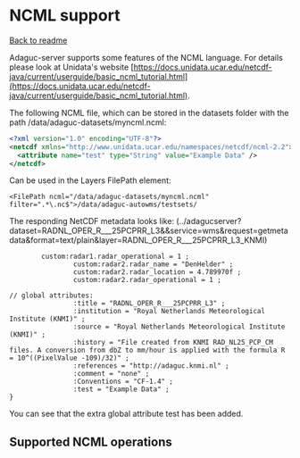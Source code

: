 # NCML support

[Back to readme](../../Readme.md)

Adaguc-server supports some features of the NCML language. For details please look at Unidata's website [https://docs.unidata.ucar.edu/netcdf-java/current/userguide/basic_ncml_tutorial.html](https://docs.unidata.ucar.edu/netcdf-java/current/userguide/basic_ncml_tutorial.html).


The following NCML file, which can be stored in the datasets folder with the path /data/adaguc-datasets/myncml.ncml:
```xml
<?xml version="1.0" encoding="UTF-8"?>
<netcdf xmlns="http://www.unidata.ucar.edu/namespaces/netcdf/ncml-2.2">
  <attribute name="test" type="String" value="Example Data" />
</netcdf>
```
Can be used in the Layers FilePath element:

`<FilePath ncml="/data/adaguc-datasets/myncml.ncml" filter=".*\.nc$">/data/adaguc-autowms/testsets/`

The responding NetCDF metadata looks like:
(../adagucserver?dataset=RADNL_OPER_R___25PCPRR_L3&&service=wms&request=getmetadata&format=text/plain&layer=RADNL_OPER_R___25PCPRR_L3_KNMI)
        
```
        custom:radar1.radar_operational = 1 ;
                custom:radar2.radar_name = "DenHelder" ;
                custom:radar2.radar_location = 4.789970f ;
                custom:radar2.radar_operational = 1 ;

// global attributes:
                :title = "RADNL_OPER_R___25PCPRR_L3" ;
                :institution = "Royal Netherlands Meteorological Institute (KNMI)" ;
                :source = "Royal Netherlands Meteorological Institute (KNMI)" ;
                :history = "File created from KNMI RAD_NL25_PCP_CM files. A conversion from dbZ to mm/hour is applied with the formula R = 10^((PixelValue -109)/32)" ;
                :references = "http://adaguc.knmi.nl" ;
                :comment = "none" ;
                :Conventions = "CF-1.4" ;
                :test = "Example Data" ;
}

```

You can see that the extra global attribute test has been added.

## Supported NCML operations